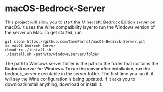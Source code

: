 # macOS-Bedrock-Server
This project will allow you to start the Minecraft: Bedrock Edition server on macOS. It uses the Wine compatibility layer to run the Windows version of the server on Mac.
To get started, run
```
git clone https://github.com/GameParrot/macOS-Bedrock-Server.git
cd macOS-Bedrock-Server
chmod +x ./install.sh
./install.sh /path/to/windows/server/folder
```

The path to Winsows server folder is the path to the folder that contains the Bedrock server for Windows. To run the server after installation, run the bedrock_server executable in the server folder. The first time you run it, it will say the Wine configuration is being updated. If it asks you to download/install anything, download or install it.
